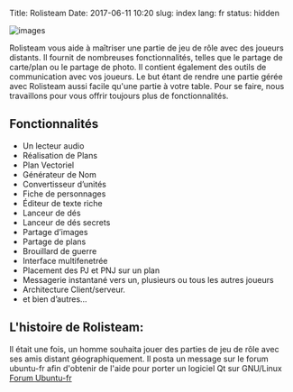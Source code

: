 Title: Rolisteam
Date: 2017-06-11 10:20
slug: index
lang: fr
status: hidden

![images]({filename}/images/logo_rolisteam.png)

Rolisteam vous aide à maîtriser une partie de jeu de rôle avec des joueurs distants. Il fournit de nombreuses fonctionnalités, telles que le partage de carte/plan ou le partage de photo. Il contient également des outils de communication avec vos joueurs. Le but étant de rendre une partie gérée avec Rolisteam aussi facile qu'une partie à votre table. Pour se faire, nous travaillons pour vous offrir toujours plus de fonctionnalités.
																																																																				



## Fonctionnalités

* Un lecteur audio
* Réalisation de Plans
* Plan Vectoriel
* Générateur de Nom
* Convertisseur d’unités
* Fiche de personnages
* Éditeur de texte riche
* Lanceur de dés
* Lanceur de dés secrets
* Partage d’images
* Partage de plans
* Brouillard de guerre
* Interface multifenetrée
* Placement des PJ et PNJ sur un plan
* Messagerie instantané vers un, plusieurs ou tous les autres joueurs
* Architecture Client/serveur.
* et bien d’autres…



## L'histoire de Rolisteam:


Il était une fois, un homme souhaita jouer des parties de jeu de rôle avec ses amis distant géographiquement. 
Il posta un message sur le forum ubuntu-fr afin d'obtenir de l'aide pour porter un logiciel Qt sur GNU/Linux [Forum Ubuntu-fr](http://forum.ubuntu-fr.org/viewtopic.php?id=185333&p=1) 
